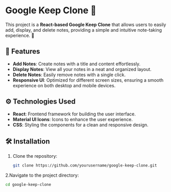 # Google Keep Clone 📝

This project is a **React-based Google Keep Clone** that allows users to easily add, display, and delete notes, providing a simple and intuitive note-taking experience. 🚀

## 🌟 Features
- **Add Notes**: Create notes with a title and content effortlessly.
- **Display Notes**: View all your notes in a neat and organized layout.
- **Delete Notes**: Easily remove notes with a single click.
- **Responsive UI**: Optimized for different screen sizes, ensuring a smooth experience on both desktop and mobile devices.

## ⚙️ Technologies Used
- **React**: Frontend framework for building the user interface.
- **Material UI Icons**: Icons to enhance the user experience.
- **CSS**: Styling the components for a clean and responsive design.

## 🛠️ Installation

1. Clone the repository:
   ```bash
   git clone https://github.com/yourusername/google-keep-clone.git
2.Navigate to the project directory:
  ```bash
  cd google-keep-clone

